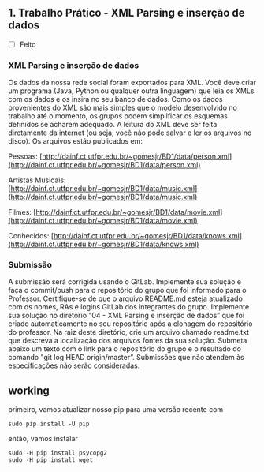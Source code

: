 ## 1. Trabalho Prático - XML Parsing e inserção de dados

  - [ ] Feito

### XML Parsing e inserção de dados
Os dados da nossa rede social foram exportados para XML. Você deve criar um programa (Java, Python ou qualquer outra linguagem) que leia os XMLs com os dados e os insira no seu banco de dados. Como os dados provenientes do XML são mais simples que o modelo desenvolvido no trabalho até o momento, os grupos podem simplificar os esquemas definidos se acharem adequado. A leitura do XML deve ser feita diretamente da internet (ou seja, você não pode salvar e ler os arquivos no disco). Os arquivos estão publicados em:

Pessoas: [http://dainf.ct.utfpr.edu.br/~gomesjr/BD1/data/person.xml](http://dainf.ct.utfpr.edu.br/~gomesjr/BD1/data/person.xml)

Artistas Musicais: [http://dainf.ct.utfpr.edu.br/~gomesjr/BD1/data/music.xml](http://dainf.ct.utfpr.edu.br/~gomesjr/BD1/data/music.xml)

Filmes: [http://dainf.ct.utfpr.edu.br/~gomesjr/BD1/data/movie.xml](http://dainf.ct.utfpr.edu.br/~gomesjr/BD1/data/movie.xml)

Conhecidos: [http://dainf.ct.utfpr.edu.br/~gomesjr/BD1/data/knows.xml](http://dainf.ct.utfpr.edu.br/~gomesjr/BD1/data/knows.xml)

### Submissão

A submissão será corrigida usando o GitLab. Implemente sua solução e faça o commit/push para o repositório do grupo que foi informado para o Professor. Certifique-se de que o arquivo README.md esteja atualizado com os nomes, RAs e logins GitLab dos integrantes do grupo. Implemente sua solução no diretório "04 - XML Parsing e inserção de dados” que foi criado automaticamente no seu repositório após a clonagem do repositório do professor. Na raiz deste diretório, crie um arquivo chamado readme.txt que descreva a localização dos arquivos fontes da sua solução. Submeta abaixo um texto com o link para o repositório do grupo e o resultado do comando "git log HEAD origin/master”. Submissões que não atendem às especificações não serão consideradas.


## working

primeiro, vamos atualizar nosso pip para uma versão recente com

```
sudo pip install -U pip
```

então, vamos instalar
```
sudo -H pip install psycopg2
sudo -H pip install wget
```
